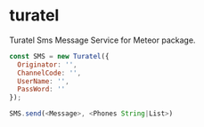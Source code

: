 # turatel
Turatel Sms Message Service for Meteor package.

``` javascript
const SMS = new Turatel({
  Originator: '',
  ChannelCode: '',
  UserName: '',
  PassWord: ''
});

SMS.send(<Message>, <Phones String|List>)
```
